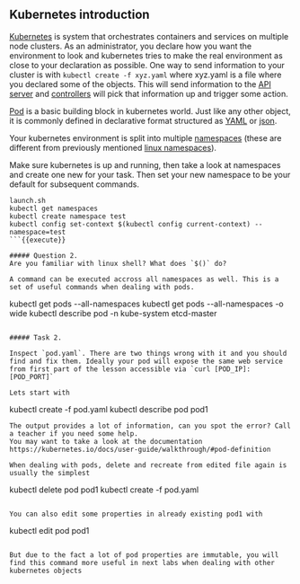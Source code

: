## Kubernetes introduction

[Kubernetes](https://kubernetes.io/docs/tutorials/kubernetes-basics/) is system that orchestrates containers and services on multiple node clusters. As an administrator, you declare how you want the environment to look and kubernetes tries to make the real environment as close to your declaration as possible. One way to send information to your cluster is with `kubectl create -f xyz.yaml` where xyz.yaml is a file where you declared some of the objects. This will send information to the [API
server](https://kubernetes.io/docs/reference/generated/kube-apiserver/) and [controllers](https://kubernetes.io/docs/concepts/overview/components/#kube-controller-manager) will pick that information up and trigger some action.

[Pod](https://kubernetes.io/docs/concepts/workloads/pods/pod/) is a basic building block in kubernetes world. Just like any other object, it is commonly defined in declarative format structured as [YAML](https://en.wikipedia.org/wiki/YAML) or [json](https://en.wikipedia.org/wiki/JSON).

Your kubernetes environment is split into multiple [namespaces](https://kubernetes.io/docs/concepts/overview/working-with-objects/namespaces/) (these are different from previously mentioned [linux namespaces](https://en.wikipedia.org/wiki/Linux_namespaces)).

Make sure kubernetes is up and running, then take a look at namespaces and create one new for your task. Then set your new namespace to be your default for subsequent commands.

```
launch.sh
kubectl get namespaces
kubectl create namespace test
kubectl config set-context $(kubectl config current-context) --namespace=test
```{{execute}}

##### Question 2.
Are you familiar with linux shell? What does `$()` do?

A command can be executed accross all namespaces as well. This is a set of useful commands when dealing with pods.

```
kubectl get pods --all-namespaces
kubectl get pods --all-namespaces -o wide
kubectl describe pod -n kube-system etcd-master
```{{execute}}

##### Task 2.

Inspect `pod.yaml`. There are two things wrong with it and you should find and fix them. Ideally your pod will expose the same web service from first part of the lesson accessible via `curl [POD_IP]:[POD_PORT]`

Lets start with
```
kubectl create -f pod.yaml
kubectl describe pod pod1
```{{execute}}
The output provides a lot of information, can you spot the error? Call a teacher if you need some help.
You may want to take a look at the documentation https://kubernetes.io/docs/user-guide/walkthrough/#pod-definition

When dealing with pods, delete and recreate from edited file again is usually the simplest
```
kubectl delete pod pod1
kubectl create -f pod.yaml
```{{execute}}

You can also edit some properties in already existing pod1 with
```
kubectl edit pod pod1
```{{execute}}

But due to the fact a lot of pod properties are immutable, you will find this command more useful in next labs when dealing with other kubernetes objects

